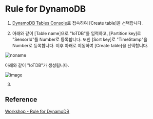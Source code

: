 # Rule for DynamoDB

1) [DynamoDB Tables Console](https://ap-northeast-2.console.aws.amazon.com/dynamodbv2/home?region=ap-northeast-2#tables)로 접속하여 [Create table]을 선택합니다. 

2) 아래와 같이 [Table name]으로 "IoTDB"를 입력하고, [Partition key]로 "SensorId"를 Number로 등록합니다. 또한 [Sort key]로 "TimeStamp"을 Number로 등록합니다. 이후 아래로 이동하여 [Create table]을 선택합니다. 

![noname](https://user-images.githubusercontent.com/52392004/192097482-911c0a69-6650-44c0-933f-045250abfd3e.png)

아래와 같이 "IoTDB"가 생성됩니다. 

![image](https://user-images.githubusercontent.com/52392004/192097553-0bf6262a-41a9-4dcc-94dd-01c71ea3d314.png)

3) 


## Reference 

[Workshop - Rule for DynamoDB](https://catalog.us-east-1.prod.workshops.aws/workshops/f87a7c7a-0af8-416a-80ee-7c25c5789307/ko-KR/3/1)
